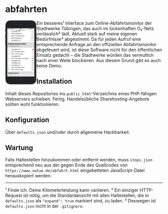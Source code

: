 # abfahrten

<img align="left" width="100" src="demo.png">
<!-- https://dribbble.com/shots/3516645-Free-iPhone-7-iPhone-7-Plus-Mockup -->

Ein besseres¹ Interface zum Online-Abfahrtsmonitor der Stadtwerke Tübingen, das auch im lückenhaften O₂-Netz verlässlich² lädt. Aktuell stark auf meine eigenen Bedürfnisse³ abgestimmt. Da für jeden Aufruf eine entsprechende Anfrage an den offiziellen Abfahrtsmonitor abgefeuert wird, ist diese Software nicht für den öffentlichen Einsatz gedacht – die Stadtwerke würden das vermutlich nach einer Weile blockieren. Aus diesem Grund gibt es auch keine Demo.



## Installation

Inhalt dieses Repositories ins `public_html`-Verzeichnis eines PHP-fähigen Webservers schieben. Fertig. Handelsübliche Sharehosting-Angebote sollten wohl funktionieren.


## Konfiguration

Über `defaults.json` und/oder durch allgemeine Hackbarkeit.


## Wartung

Falls Haltestellen hinzukommen oder entfernt werden, muss `stops.json` entsprechend neu aus der gegen Ende des Quellcodes von `https://www.swtue.de/abfahrt.html` eingebetteten JavaScript-Datei herauskopiert werden.


---

¹ Finde ich. Deine Kilometerleistung kann variieren.
² Ein einziger HTTP-Request ist nötig, um die Standardansicht mit allen Haltestellen, die in `defaults.json` als `"expand": true` markiert sind, zu laden.
³ Deswegen ist `defaults.json` nicht in der `.gitignore`.

